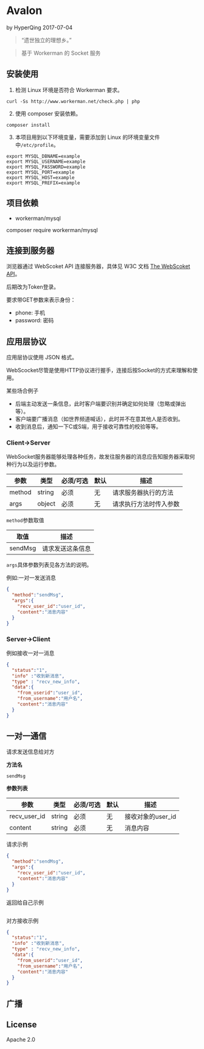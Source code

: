 # Avalon
by HyperQing 2017-07-04

>“遗世独立的理想乡。”

>基于 Workerman 的 Socket 服务

## 安装使用

1. 检测 Linux 环境是否符合 Workerman 要求。
```
curl -Ss http://www.workerman.net/check.php | php
```
2. 使用 composer 安装依赖。
```
composer install
```
3. 本项目用到以下环境变量，需要添加到 Linux 的环境变量文件中`/etc/profile`。
```
export MYSQL_DBNAME=example
export MYSQL_USERNAME=example
export MYSQL_PASSWORD=example
export MYSQL_PORT=example
export MYSQL_HOST=example
export MYSQL_PREFIX=example
```

## 项目依赖

- workerman/mysql

composer require workerman/mysql

## 连接到服务器

浏览器通过 WebScoket API 连接服务器，具体见 W3C 文档 [The WebScoket API](https://www.w3.org/TR/websockets/)。

后期改为Token登录。

要求带GET参数来表示身份：

- phone: 手机
- password: 密码

## 应用层协议

应用层协议使用 JSON 格式。

WebScocket尽管是使用HTTP协议进行握手，连接后按Socket的方式来理解和使用。

某些场合例子
- 后端主动发送一条信息，此时客户端要识别并确定如何处理（忽略或弹出等）。
- 客户端要广播消息（如世界频道喊话），此时并不在意其他人是否收到。
- 收到消息后，通知一下C或S端，用于接收可靠性的校验等等。

### Client->Server

WebSocket服务器能够处理各种任务，故发往服务器的消息应告知服务器采取何种行为以及运行参数。

| 参数 | 类型 | 必须/可选 | 默认 | 描述 |
| ---- | ---- | ---- | ---- | ---- |
| method | string | 必须 | 无 | 请求服务器执行的方法 |
| args | object | 必须 | 无 | 请求执行方法时传入参数 |

`method`参数取值

| 取值 | 描述 |
| ---- | ---- |
| sendMsg | 请求发送这条信息 |

`args`具体参数列表见各方法的说明。

例如:一对一发送消息
```json
{
  "method":"sendMsg",
  "args":{
    "recv_user_id":"user_id",
    "content":"消息内容"
  }
}
```

### Server->Client

例如接收一对一消息
```json
{
  "status":"1",
  "info" :"收到新消息",
  "type" : "recv_new_info",
  "data":{
    "from_userid":"user_id",
    "from_username":"用户名",
    "content":"消息内容"
  }
}
```


## 一对一通信

请求发送信息给对方

**方法名**
```
sendMsg
```

**参数列表**

| 参数 | 类型 | 必须/可选 | 默认 | 描述 |
| ---- | ---- | ---- | ---- | ---- |
| recv_user_id | string | 必须 | 无 | 接收对象的user_id |
| content | string | 必须 | 无 | 消息内容 |

请求示例
```json
{
  "method":"sendMsg",
  "args":{
    "recv_user_id":"user_id",
    "content":"消息内容"
  }
}
```
返回给自己示例
```json

```
对方接收示例
```json
{
  "status":"1",
  "info" :"收到新消息",
  "type" : "recv_new_info",
  "data":{
    "from_userid":"user_id",
    "from_username":"用户名",
    "content":"消息内容"
  }
}
```

## 广播

## License

Apache 2.0

